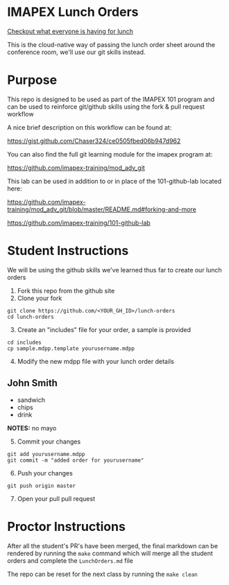 # IMAPEX Lunch Orders

[Checkout what everyone is having for lunch](./LunchOrders.md)

This is the cloud-native way of passing the lunch order sheet around the conference room, we'll use our git skills instead.


# Purpose
This repo is designed to be used as part of the IMAPEX 101 program and can be used to reinforce git/github skills using the fork & pull request workflow


A nice brief description on this workflow can be found at: 

https://gist.github.com/Chaser324/ce0505fbed06b947d962

You can also find the full git learning module for the imapex program at:

https://github.com/imapex-training/mod_adv_git

This lab can be used in addition to or in place of the 101-github-lab located here: 

https://github.com/imapex-training/mod_adv_git/blob/master/README.md#forking-and-more

https://github.com/imapex-training/101-github-lab


# Student Instructions

We will be using the github skills we've learned thus far to create our lunch orders

1. Fork this repo from the github site
2. Clone your fork 

```
git clone https://github.com/<YOUR_GH_ID>/lunch-orders
cd lunch-orders
```

3. Create an "includes" file for your order, a sample is provided
```
cd includes
cp sample.mdpp.template yourusername.mdpp 
```

4. Modify the new mdpp file with your lunch order details
## John Smith

* sandwich
* chips
* drink

**NOTES:**
no mayo

5. Commit your changes 

```
git add yourusername.mdpp
git commit -m "added order for yourusername"
```

6. Push your changes

```
git push origin master

```

7. Open your pull pull request



# Proctor Instructions

After all the student's PR's have been merged, the final markdown can be rendered by running the `make` command which will merge all the student orders and complete the `LunchOrders.md` file

The repo can be reset for the next class by running the `make clean`
